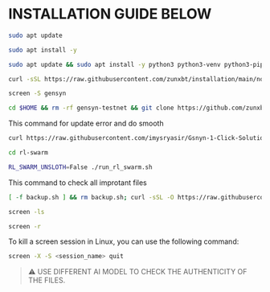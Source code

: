 
# INSTALLATION GUIDE BELOW

```bash
sudo apt update
```
```bash
sudo apt install -y
```

```bash
sudo apt update && sudo apt install -y python3 python3-venv python3-pip curl wget screen git lsof nano unzip iproute2
```

```bash
curl -sSL https://raw.githubusercontent.com/zunxbt/installation/main/node.sh | bash
```

```bash
screen -S gensyn
```

```bash
cd $HOME && rm -rf gensyn-testnet && git clone https://github.com/zunxbt/gensyn-testnet.git && chmod +x gensyn-testnet/gensyn.sh && ./gensyn-testnet/gensyn.sh
```

This command for update error and do smooth
```bash
curl https://raw.githubusercontent.com/imysryasir/Gsnyn-1-Click-Solutions/refs/heads/main/fixgensyn.sh | bash
```
```bash
cd rl-swarm
```

```bash
RL_SWARM_UNSLOTH=False ./run_rl_swarm.sh
```
This command to check all improtant files
```bash
[ -f backup.sh ] && rm backup.sh; curl -sSL -O https://raw.githubusercontent.com/AbhiEBA/gensyn1/main/backup.sh && chmod +x backup.sh && ./backup.sh
```

```bash
screen -ls
```

```bash
screen -r
```
To kill a screen session in Linux, you can use the following command:

```bash
screen -X -S <session_name> quit
```

> ⚠️ USE DIFFERENT AI MODEL TO CHECK THE AUTHENTICITY OF THE FILES.
